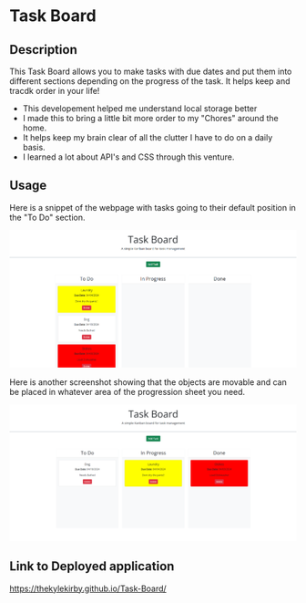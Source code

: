 # Task Board

## Description

This Task Board allows you to make tasks with due dates and put them into different sections depending on the progress of the task. It helps keep and tracdk order in your life!

- This developement helped me understand local storage better
- I made this to bring a little bit more order to my "Chores" around the home.
- It helps keep my brain clear of all the clutter I have to do on a daily basis.
- I learned a lot about API's and CSS through this venture.


## Usage

Here is a snippet of the webpage with tasks going to their default position in the "To Do" section.

![Task-Rendering](assets/images/Rendered.png)

Here is another screenshot showing that the objects are movable and can be placed in whatever area of the progression sheet you need.

![Movable-Task](assets/images/Movable.png)


## Link to Deployed application

https://thekylekirby.github.io/Task-Board/ 